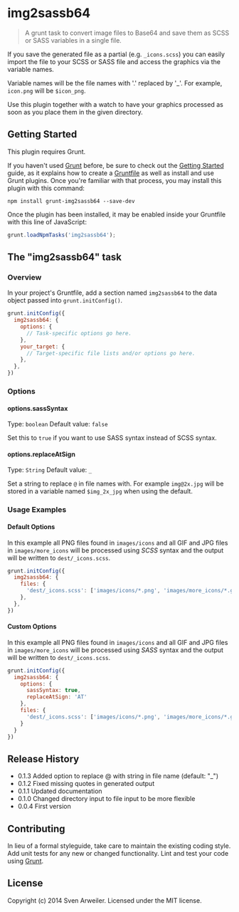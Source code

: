 # img2sassb64

> A grunt task to convert image files to Base64 and save them as SCSS or SASS variables in a single file.

If you save the generated file as a partial (e.g. `_icons.scss`) you can easily import the file to your SCSS or SASS file and access the graphics via the variable names.

Variable names will be the file names with '.' replaced by '_'. For example, `icon.png` will be `$icon_png`.

Use this plugin together with a watch to have your graphics processed as soon as you place them in the given directory.


## Getting Started
This plugin requires Grunt.

If you haven't used [Grunt](http://gruntjs.com/) before, be sure to check out the [Getting Started](http://gruntjs.com/getting-started) guide, as it explains how to create a [Gruntfile](http://gruntjs.com/sample-gruntfile) as well as install and use Grunt plugins. Once you're familiar with that process, you may install this plugin with this command:

```shell
npm install grunt-img2sassb64 --save-dev
```

Once the plugin has been installed, it may be enabled inside your Gruntfile with this line of JavaScript:

```js
grunt.loadNpmTasks('img2sassb64');
```

## The "img2sassb64" task

### Overview
In your project's Gruntfile, add a section named `img2sassb64` to the data object passed into `grunt.initConfig()`.

```js
grunt.initConfig({
  img2sassb64: {
    options: {
      // Task-specific options go here.
    },
    your_target: {
      // Target-specific file lists and/or options go here.
    },
  },
})
```

### Options

#### options.sassSyntax
Type: `boolean`
Default value: `false`

Set this to `true` if you want to use SASS syntax instead of SCSS syntax.

#### options.replaceAtSign
Type: `String`
Default value: `_`

Set a string to replace `@` in file names with. For example `img@2x.jpg` will be stored in a variable named `$img_2x_jpg` when using the default.


### Usage Examples

#### Default Options

In this example all PNG files found in `images/icons` and all GIF and JPG files in `images/more_icons` will be processed using *SCSS* syntax and the output will be written to `dest/_icons.scss`.

```js
grunt.initConfig({
  img2sassb64: {
    files: {
      'dest/_icons.scss': ['images/icons/*.png', 'images/more_icons/*.gif', 'images/more_icons/*.jpg'],
    },
  },
})
```

#### Custom Options

In this example all PNG files found in `images/icons` and all GIF and JPG files in `images/more_icons` will be processed using *SASS* syntax and the output will be written to `dest/_icons.scss`.

```js
grunt.initConfig({
  img2sassb64: {
    options: {
      sassSyntax: true,
      replaceAtSign: 'AT'
    },
    files: {
      'dest/_icons.scss': ['images/icons/*.png', 'images/more_icons/*.gif', 'images/more_icons/*.jpg'],
    }
  }
})
```

## Release History

* 0.1.3 Added option to replace @ with string in file name (default: "_")
* 0.1.2 Fixed missing quotes in generated output
* 0.1.1 Updated documentation
* 0.1.0 Changed directory input to file input to be more flexible
* 0.0.4 First version


## Contributing
In lieu of a formal styleguide, take care to maintain the existing coding style. Add unit tests for any new or changed functionality. Lint and test your code using [Grunt](http://gruntjs.com/).

## License
Copyright (c) 2014 Sven Arweiler. Licensed under the MIT license.

